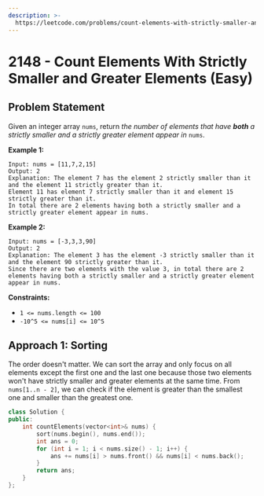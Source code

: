 ```yaml
---
description: >-
  https://leetcode.com/problems/count-elements-with-strictly-smaller-and-greater-elements/
---
```


# 2148 - Count Elements With Strictly Smaller and Greater Elements (Easy)

## Problem Statement

Given an integer array `nums`, return _the number of elements that have **both** a strictly smaller and a strictly greater element appear in_ `nums`.&#x20;

**Example 1:**

```
Input: nums = [11,7,2,15]
Output: 2
Explanation: The element 7 has the element 2 strictly smaller than it and the element 11 strictly greater than it.
Element 11 has element 7 strictly smaller than it and element 15 strictly greater than it.
In total there are 2 elements having both a strictly smaller and a strictly greater element appear in nums.
```

**Example 2:**

```
Input: nums = [-3,3,3,90]
Output: 2
Explanation: The element 3 has the element -3 strictly smaller than it and the element 90 strictly greater than it.
Since there are two elements with the value 3, in total there are 2 elements having both a strictly smaller and a strictly greater element appear in nums.
```

**Constraints:**

* `1 <= nums.length <= 100`
* `-10^5 <= nums[i] <= 10^5`

## Approach 1: Sorting

The order doesn't matter. We can sort the array and only focus on all elements except the first one and the last one because those two elements won't have strictly smaller and greater elements at the same time. From `nums[1..n - 2]`, we can check if the element is greater than the smallest one and smaller than the greatest one.&#x20;

```cpp
class Solution {
public:
    int countElements(vector<int>& nums) {
        sort(nums.begin(), nums.end());
        int ans = 0;
        for (int i = 1; i < nums.size() - 1; i++) {
            ans += nums[i] > nums.front() && nums[i] < nums.back();
        }
        return ans;
    }
};
```

